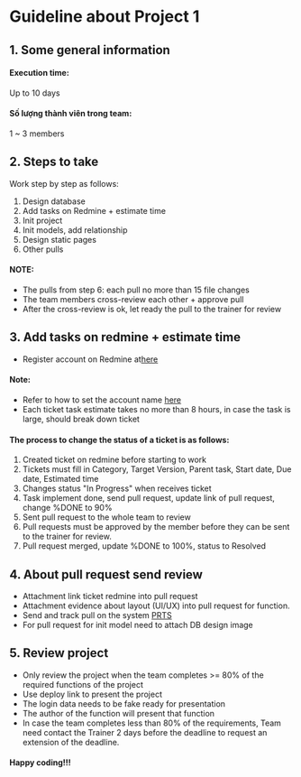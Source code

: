 # Guideline about Project 1

## 1. Some general information
#### Execution time:
Up to 10 days
#### Số lượng thành viên trong team:
1 ~ 3 members

## 2. Steps to take
Work step by step as follows:
1. Design database
2. Add tasks on Redmine + estimate time
3. Init project
4. Init models, add relationship
5. Design static pages
6. Other pulls

#### NOTE:
- The pulls from step 6: each pull no more than 15 file changes
- The team members cross-review each other + approve pull
- After the cross-review is ok, let ready the pull to the trainer for review

## 3. Add tasks on redmine + estimate time
- Register account on Redmine at[here](https://edu-redmine.sun-asterisk.vn/)

#### Note:
- Refer to how to set the account name [here](https://github.com/framgia/Training-Guideline/blob/master/Rails/RegisterEduRedmine.png)
- Each ticket task estimate takes no more than 8 hours, in case the task is large, should break down ticket

#### The process to change the status of a ticket is as follows:
1. Created ticket on redmine before starting to work
2. Tickets must fill in Category, Target Version, Parent task, Start date, Due date, Estimated time
3. Changes status "In Progress" when receives ticket
4. Task implement done, send pull request, update link of pull request, change %DONE to 90%
5. Sent pull request to the whole team to review
6. Pull requests must be approved by the member before they can be sent to the trainer for review.
7. Pull request merged, update %DONE to 100%, status to Resolved

## 4. About pull request send review
- Attachment link ticket redmine into pull request
- Attachment evidence about layout (UI/UX) into pull request for function.
- Send and track pull on the system [PRTS](https://prts.sun-asterisk.vn/)
- For pull request for init model need to attach DB design image

## 5. Review project
- Only review the project when the team completes >= 80% of the required functions of the project
- Use deploy link to present the project
- The login data needs to be fake ready for presentation
- The author of the function will present that function
- In case the team completes less than 80% of the requirements, Team need contact the Trainer 2 days before the deadline to request an extension of the deadline.

#### Happy coding!!!
